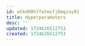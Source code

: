 ```yaml
---
id: wtbd00h7fatmxfj6mqzxy91
title: Hyperparameters
desc: ''
updated: 1724626512753
created: 1724626512753
---
```

